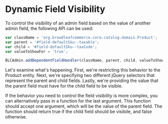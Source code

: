 # Dynamic Field Visibility

To control the visibility of an admin field based on the value of another admin field, the following API can be used:

```js
var className = 'org.broadleafcommerce.core.catalog.domain.Product';
var parent = '#field-defaultSku--taxable';
var child = '#field-defaultSku--taxCode';
var valueToShowFor = 'true';

BLCAdmin.addDependentFieldHandler(className, parent, child, valueToShowFor);
```

Let's examine what's happening. First, we're restricting this behavior to the Product entity. Next, we're specifying two different jQuery selectors that represent the parent and child fields. Lastly, we're providing the value that the parent field must have for the child field to be visible.

If the behavior you need to control the field visibility is more complex, you can alternatively pass in a function for the last argument. This function should accept one argument, which will be the value of the parent field. The function should return true if the child field should be visibile, and false otherwise.

